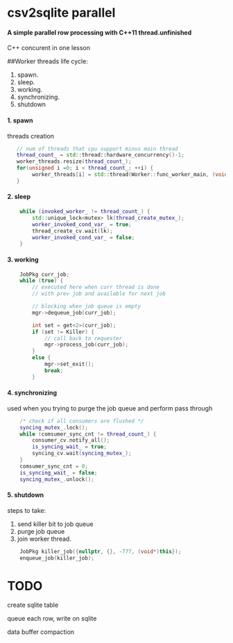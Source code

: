 # csv2sqlite parallel

#### A simple parallel row processing with C++11 thread.unfinished
C++ concurent in one lesson

##Worker threads life cycle:

1. spawn.
2. sleep.
3. working.
4. synchronizing.
5. shutdown

#### 1. spawn
threads creation
```cpp
   // num of threads that cpu support minus main thread
   thread_count_ = std::thread::hardware_concurrency()-1;
   worker_threads.resize(thread_count_);
   for(unsigned i =0; i < thread_count_; ++i) {
        worker_threads[i] = std::thread(Worker::func_worker_main, (void *) this, i);
   }

```

#### 2. sleep
```cpp   
    while (invoked_worker_ != thread_count_) {
        std::unique_lock<mutex> lk(thread_create_mutex_);
        worker_invoked_cond_var_ = true;
        thread_create_cv.wait(lk);
        worker_invoked_cond_var_ = false;
    }
```

#### 3. working
```cpp
    JobPkg curr_job;
    while (true) {
        // executed here when curr thread is done
        // with prev job and available for next job

        // blocking when job queue is empty
        mgr->dequeue_job(curr_job);

        int set = get<2>(curr_job);
        if (set != Killer) {
            // call back to requester
            mgr->process_job(curr_job);
        }
        else {
            mgr->set_exit();
            break;
        }
```

#### 4. synchronizing
used when you trying to purge the job queue and perform pass through
```cpp
    /* check if all consumers are flushed */
    syncing_mutex_.lock();
    while (comsumer_sync_cnt != thread_count_) {
        consumer_cv.notify_all();
        is_syncing_wait_ = true;
        syncing_cv.wait(syncing_mutex_);
    }
    comsumer_sync_cnt = 0;
    is_syncing_wait_ = false;
    syncing_mutex_.unlock();
```
#### 5. shutdown
steps to take:
1. send killer bit to job queue
2. purge job queue
3. join worker thread.
```cpp
    JobPkg killer_job({nullptr, {}, -777, (void*)this});
    enqueue_job(killer_job);
```
# TODO
create sqlite table

queue each row, write on sqlite

data buffer compaction
